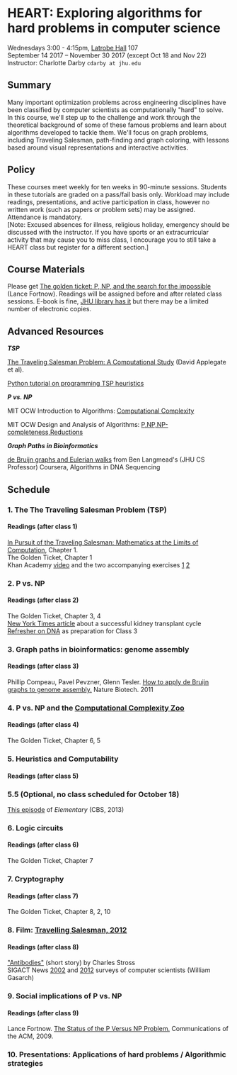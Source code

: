 # HEART: Exploring algorithms for hard problems in computer science
Wednesdays 3:00 - 4:15pm, [Latrobe Hall](https://www.google.com/maps/place/Johns+Hopkins+University+-+Latrobe+Hall/@39.327737,-76.6208283,15z/data=!4m5!3m4!1s0x0:0xf0051bbb754e3351!8m2!3d39.327737!4d-76.6208283) 107  
September 14 2017 – November 30 2017 (except Oct 18 and Nov 22)  Instructor: Charlotte Darby `cdarby at jhu.edu` 

## Summary
Many important optimization problems across engineering disciplines have been classified by computer scientists as computationally "hard" to solve. In this course, we'll step up to the challenge and work through the theoretical background of some of these famous problems and learn about algorithms developed to tackle them. We'll focus on graph problems, including Traveling Salesman, path-finding and graph coloring, with lessons based around visual representations and interactive activities.  

## Policy
These courses meet weekly for ten weeks in 90-minute sessions. Students in these tutorials are graded on a pass/fail basis only. Workload may include readings, presentations, and active participation in class, however no written work (such as papers or problem sets) may be assigned. Attendance is mandatory.  
[Note: Excused absences for illness, religious holiday, emergency should be discussed with the instructor. If you have sports or an extracurricular activity that may cause you to miss class, I encourage you to still take a HEART class but register for a different section.]

## Course Materials
Please get [The golden ticket: P, NP, and the search for the impossible](https://www.barnesandnoble.com/w/the-golden-ticket-lance-fortnow/1113861209) (Lance Fortnow). Readings will be assigned before and after related class sessions. E-book is fine, [JHU library has it](https://www.barnesandnoble.com/w/the-golden-ticket-lance-fortnow/1113861209) but there may be a limited number of electronic copies.  

## Advanced Resources

***TSP***

[The Traveling Salesman Problem:
A Computational Study](http://press.princeton.edu/chapters/s9531.pdf) (David Applegate et al).

[Python tutorial on programming TSP heuristics](http://nbviewer.jupyter.org/url/norvig.com/ipython/TSP.ipynb)

***P vs. NP***

MIT OCW Introduction to Algorithms: [Computational Complexity](https://www.youtube.com/watch?v=moPtwq_cVH8)  

MIT OCW Design and Analysis of Algorithms: [P,NP,NP-completeness,Reductions](https://www.youtube.com/watch?v=mr1FMrwi6Ew&t=2592s)
 
***Graph Paths in Bioinformatics***

[de Bruijn graphs and Eulerian walks](https://www.youtube.com/watch?v=TNYZZKrjCSk) 
from Ben Langmead's (JHU CS Professor) Coursera, Algorithms in DNA Sequencing 
## Schedule  
### 1. The The Traveling Salesman Problem (TSP)  

#### Readings (after class 1)
[In Pursuit of the Traveling Salesman:
Mathematics at the Limits of Computation](http://press.princeton.edu/chapters/s8451.pdf), Chapter 1.  
The Golden Ticket, Chapter 1  
Khan Academy [video](https://www.khanacademy.org/computing/computer-science/algorithms/intro-to-algorithms/v/what-are-algorithms) and the two accompanying exercises [1](https://www.khanacademy.org/computing/computer-science/algorithms/intro-to-algorithms/a/a-guessing-game) [2](https://www.khanacademy.org/computing/computer-science/algorithms/intro-to-algorithms/a/route-finding)

### 2. P vs. NP

#### Readings (after class 2)
The Golden Ticket, Chapter 3, 4  
[New York Times article](http://www.nytimes.com/2012/02/19/health/lives-forever-linked-through-kidney-transplant-chain-124.html) about a successful kidney transplant cycle  
[Refresher on DNA](https://youtu.be/s1j-DuYJFr0) as preparation for Class 3

### 3. Graph paths in bioinformatics: genome assembly
#### Readings (after class 3)
Phillip Compeau, Pavel Pevzner, Glenn Tesler. [How to apply de Bruijn graphs to genome assembly.](http://www.nature.com/nbt/journal/v29/n11/full/nbt.2023.html) Nature Biotech. 2011  

### 4. P vs. NP and the [Computational Complexity Zoo](https://www.youtube.com/watch?v=YX40hbAHx3s&t=52s)

#### Readings (after class 4)
The Golden Ticket, Chapter 6, 5   

### 5. Heuristics and Computability    

#### Readings (after class 5)

### 5.5 (Optional, no class scheduled for October 18)
[This episode](http://www.imdb.com/title/tt3125780/) of *Elementary* (CBS, 2013)
### 6. Logic circuits

#### Readings (after class 6)
The Golden Ticket, Chapter 7

### 7. Cryptography  

#### Readings (after class 7)
The Golden Ticket, Chapter 8, 2, 10  
### 8. Film: [Travelling Salesman, 2012](http://www.imdb.com/title/tt1801123/)
#### Readings (after class 8)
["Antibodies"](http://www.baen.com/Chapters/9781625791870/9781625791870___2.htm) (short story) by Charles Stross  
SIGACT News [2002](http://www.cs.umd.edu/~gasarch/papers/poll.pdf) and [2012](https://www.cs.umd.edu/~gasarch/papers/poll2012.pdf) surveys of computer scientists (William Gasarch) 
### 9. Social implications of P vs. NP   

#### Readings (after class 9)
Lance Fortnow. [The Status of the P Versus NP Problem.](https://cacm.acm.org/magazines/2009/9/38904-the-status-of-the-p-versus-np-problem/fulltext) Communications of the ACM, 2009.  

### 10. Presentations: Applications of hard problems / Algorithmic strategies 